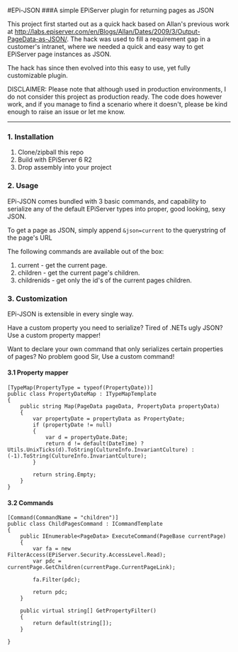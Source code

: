 #EPi-JSON
###A simple EPiServer plugin for returning pages as JSON

This project first started out as a quick hack based on Allan's previous work at 
http://labs.episerver.com/en/Blogs/Allan/Dates/2009/3/Output-PageData-as-JSON/.
The hack was used to fill a requirement gap in a customer's intranet, where we needed a 
quick and easy way to get EPiServer page instances as JSON.

The hack has since then evolved into this easy to use, yet fully customizable plugin.

DISCLAIMER:
Please note that although used in production environments, I do not consider this project as production ready. 
The code does however work, and if you manage to find a scenario where it doesn't, please be kind enough to 
raise an issue or let me know. 

***
### 1. Installation

1. Clone/zipball this repo
2. Build with EPiServer 6 R2 
3. Drop assembly into your project

### 2. Usage

EPi-JSON comes bundled with 3 basic commands, and capability to serialize any of the default 
EPiServer types into proper, good looking, sexy JSON.

To get a page as JSON, simply append ```&json=current``` to the querystring of the page's URL

The following commands are available out of the box:

1. current - get the current page.
2. children - get the current page's children.
3. childrenids - get only the id's of the current pages children.


### 3. Customization

EPi-JSON is extensible in every single way. 

Have a custom property you need to serialize? Tired of .NETs ugly JSON? 
Use a custom property mapper!

Want to declare your own command that only serializes certain properties 
of pages? 
No problem good Sir, Use a custom command!

#### 3.1 Property mapper

    [TypeMap(PropertyType = typeof(PropertyDate))]
    public class PropertyDateMap : ITypeMapTemplate
    {
        public string Map(PageData pageData, PropertyData propertyData)
        {
            var propertyDate = propertyData as PropertyDate;
            if (propertyDate != null)
            {
                var d = propertyDate.Date;
                return d != default(DateTime) ? Utils.UnixTicks(d).ToString(CultureInfo.InvariantCulture) : (-1).ToString(CultureInfo.InvariantCulture);
            }

            return string.Empty;
        }
    }

#### 3.2 Commands

    [Command(CommandName = "children")]
    public class ChildPagesCommand : ICommandTemplate
    {
        public IEnumerable<PageData> ExecuteCommand(PageBase currentPage)
        {
            var fa = new FilterAccess(EPiServer.Security.AccessLevel.Read);
            var pdc = currentPage.GetChildren(currentPage.CurrentPageLink);

            fa.Filter(pdc);

            return pdc;
        }

        public virtual string[] GetPropertyFilter()
        {
            return default(string[]);
        }

    }


